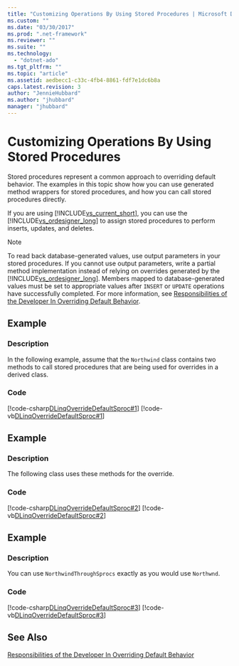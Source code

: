 ```yaml
---
title: "Customizing Operations By Using Stored Procedures | Microsoft Docs"
ms.custom: ""
ms.date: "03/30/2017"
ms.prod: ".net-framework"
ms.reviewer: ""
ms.suite: ""
ms.technology: 
  - "dotnet-ado"
ms.tgt_pltfrm: ""
ms.topic: "article"
ms.assetid: aedbecc1-c33c-4fb4-8861-fdf7e1dc6b8a
caps.latest.revision: 3
author: "JennieHubbard"
ms.author: "jhubbard"
manager: "jhubbard"
---
```

# Customizing Operations By Using Stored Procedures
Stored procedures represent a common approach to overriding default behavior. The examples in this topic show how you can use generated method wrappers for stored procedures, and how you can call stored procedures directly.  
  
 If you are using [!INCLUDE[vs_current_short](../../../../../../includes/vs-current-short-md.md)], you can use the [!INCLUDE[vs_ordesigner_long](../../../../../../includes/vs-ordesigner-long-md.md)] to assign stored procedures to perform inserts, updates, and deletes.  
  
> [!NOTE]
>  To read back database-generated values, use output parameters in your stored procedures. If you cannot use output parameters, write a partial method implementation instead of relying on overrides generated by the [!INCLUDE[vs_ordesigner_long](../../../../../../includes/vs-ordesigner-long-md.md)]. Members mapped to database-generated values must be set to appropriate values after `INSERT` or `UPDATE` operations have successfully completed. For more information, see [Responsibilities of the Developer In Overriding Default Behavior](../../../../../../docs/framework/data/adonet/sql/linq/responsibilities-of-the-developer-in-overriding-default-behavior.md).  
  
## Example  
  
### Description  
 In the following example, assume that the `Northwind` class contains two methods to call stored procedures that are being used for overrides in a derived class.  
  
### Code  
 [!code-csharp[DLinqOverrideDefaultSproc#1](../../../../../../samples/snippets/csharp/VS_Snippets_Data/DLinqOverrideDefaultSproc/cs/northwind.cs#1)]
 [!code-vb[DLinqOverrideDefaultSproc#1](../../../../../../samples/snippets/visualbasic/VS_Snippets_Data/DLinqOverrideDefaultSproc/vb/northwind.vb#1)]  
  
## Example  
  
### Description  
 The following class uses these methods for the override.  
  
### Code  
 [!code-csharp[DLinqOverrideDefaultSproc#2](../../../../../../samples/snippets/csharp/VS_Snippets_Data/DLinqOverrideDefaultSproc/cs/northwind.cs#2)]
 [!code-vb[DLinqOverrideDefaultSproc#2](../../../../../../samples/snippets/visualbasic/VS_Snippets_Data/DLinqOverrideDefaultSproc/vb/northwind.vb#2)]  
  
## Example  
  
### Description  
 You can use `NorthwindThroughSprocs` exactly as you would use `Northwnd`.  
  
### Code  
 [!code-csharp[DLinqOverrideDefaultSproc#3](../../../../../../samples/snippets/csharp/VS_Snippets_Data/DLinqOverrideDefaultSproc/cs/Program.cs#3)]
 [!code-vb[DLinqOverrideDefaultSproc#3](../../../../../../samples/snippets/visualbasic/VS_Snippets_Data/DLinqOverrideDefaultSproc/vb/Module1.vb#3)]  
  
## See Also  
 [Responsibilities of the Developer In Overriding Default Behavior](../../../../../../docs/framework/data/adonet/sql/linq/responsibilities-of-the-developer-in-overriding-default-behavior.md)